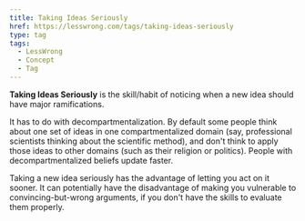 ```yaml
---
title: Taking Ideas Seriously
href: https://lesswrong.com/tags/taking-ideas-seriously
type: tag
tags:
  - LessWrong
  - Concept
  - Tag
---
```


**Taking Ideas Seriously** is the skill/habit of noticing when a new idea should have major ramifications. 

It has to do with decompartmentalization. By default some people think about one set of ideas in one compartmentalized domain (say, professional scientists thinking about the scientific method), and don't think to apply those ideas to other domains (such as their religion or politics). People with decompartmentalized beliefs update faster.

Taking a new idea seriously has the advantage of letting you act on it sooner. It can potentially have the disadvantage of making you vulnerable to convincing-but-wrong arguments, if you don't have the skills to evaluate them properly.